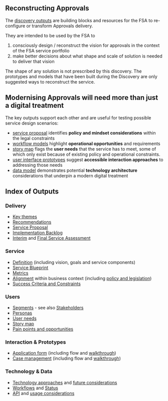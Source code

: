 ## Reconstructing Approvals 
The [discovery outputs](#index-of-outputs) are building blocks and resources for the FSA to re-configure or transform Approvals delivery. 

They are intended to be used by the FSA to 
1. consciously design / reconstruct the vision for approvals in the context of the FSA service portfolio 
1. make better decisions about what shape and scale of solution is needed to deliver that vision 

The shape of any solution is not prescribed by this discovery. The prototypes and models that have been built during the Discovery are only suggested ways to reconstruct the service.  

## Modernising Approvals will need more than just a digital treatment
The key outputs support each other and are useful for testing possible service design scenarios: 
* [service proposal](service-proposal)  identifies **policy and mindset considerations** within the legal constraints
* [workflow models](service-timeline#workflows) highlight **operational opportunities** and requirements
* [story map](User-story-mapping) flags the **user needs** that the service has to meet, some of which only exist because of existing policy and operational constraints. 
* [user interface prototypes](#interaction--prototypes) suggest **accessible interaction approaches** to addressing those needs
* [data model](Data-and-API) demonstrates potential **technology architecture** considerations that underpin a modern digital treatment


## Index of Outputs

### Delivery

- [Key themes](themes)
- [Recommendations](recommendations)
- [Service Proposal](service-proposal) 
- [Implementation Backlog](implementation-backlog)
- [Interim](interim-service-assessment) and [Final Service Assessment](service-assessment)

### Service

- [Definition](service-definition) (including vision, goals and service components)
- [Service Blueprint](service-blueprint) 
- [Metrics](volume-and-metrics)
- [Alignment](service-context) within business context (including [policy and legislation](service-context#governance-overview))
- [Success Criteria and Constraints](success-criteria-and-service-constraints) 

### Users

- [Segments](User-segments) - see also [Stakeholders](stakeholders) 
- [Personas](Personas) 
- [User needs](User-Needs)
- [Story map](User-story-mapping)
- [Pain points and opportunities](Pain-points-and-opportunities)

### Interaction & Prototypes
- [Application form](Prototype-application-form) (including flow and [walkthrough](https://docs.google.com/presentation/d/1cw2D73TyoVzXEIHy8MeSo0C9oRKcKF56NxCXL0CzXyk/))
- [Case management](Prototype-case-management-system) (including flow and [walkthrough](https://docs.google.com/presentation/d/1abtTl6nrRpIaoVVyteuMqVftp1CLeli0jyFCovo_zTU/))

### Technology & Data

- [Technology approaches](High-Level-Technology-Approaches) and [future considerations](Future-Technology-Recommendations)
- [Workflows](service-timeline#workflows) and [Status](Technology---Workflow-&-Statuses)
- [API](Data-and-API) and [usage considerations](Uses-of-the-API)
